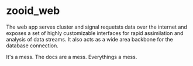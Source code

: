 # zooid_web

The web app serves cluster and signal requetsts data over the internet and exposes a set of highly customizable interfaces for rapid assimilation and analysis of data streams. It also acts as a wide area backbone for the database connection.

It's a mess. The docs are a mess. Everythings a mess. 